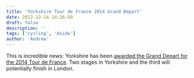```yaml
---
title: 'Yorkshire Tour de France 2014 Grand Depart'
date: 2012-12-14 14:26:59
draft: false
description: ''
tags: ['cycling', 'Aside']
author: 'Andrew'
---
```


This is incredible news: Yorkshire has been [awarded the Grand Depart for the 2014 Tour de France](http://www.bbc.co.uk/sport/0/cycling/20724621). Two stages in Yorkshire and the third will potentially finish in London.
